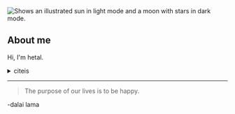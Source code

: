 <picture>
  <source media="(prefers-color-scheme: dark)" srcset="https://user-images.githubusercontent.com/25423296/163456776-7f95b81a-f1ed-45f7-b7ab-8fa810d529fa.png">
  <source media="(prefers-color-scheme: light)" srcset="https://user-images.githubusercontent.com/25423296/163456779-a8556205-d0a5-45e2-ac17-42d089e3c3f8.png">
  <img alt="Shows an illustrated sun in light mode and a moon with stars in dark mode." src="https://user-images.githubusercontent.com/25423296/163456779-7f95b81a-f1ed-45f7-b7ab-8fa810d529fa.png">
</picture>


## About me

<!-- about my self -->

Hi, I'm hetal.

<details>
<summary>citeis</summary>

| Rank | cities |
|-----:|---------------|
|     1|    surat      |
|     2|   ahemdabad   |
|     3|    Baroda     |

</details>


---
>The purpose of our lives is to be happy.

-dalai lama
